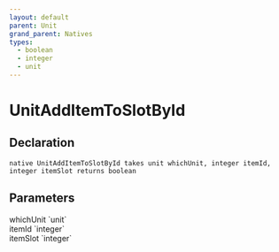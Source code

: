 ```yaml
---
layout: default
parent: Unit
grand_parent: Natives
types:
  - boolean
  - integer
  - unit
---
```


# UnitAddItemToSlotById

## Declaration

```
native UnitAddItemToSlotById takes unit whichUnit, integer itemId, integer itemSlot returns boolean
```

## Parameters
<dl>
  <dt>whichUnit `unit`</dt>
  <dd></dd>

  <dt>itemId `integer`</dt>
  <dd></dd>

  <dt>itemSlot `integer`</dt>
  <dd></dd>
</dl>